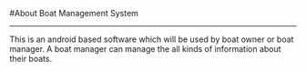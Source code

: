 #About Boat Management System
<hr/>
This is an android based software which will be used by boat owner or boat manager. A boat manager can manage the all kinds of information about their boats.
